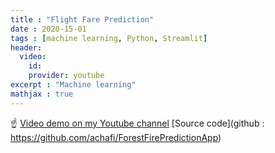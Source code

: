 ```yaml
---
title : "Flight Fare Prediction"
date : 2020-15-01
tags : [machine learning, Python, Streamlit]
header:
  video:
    id:
    provider: youtube
excerpt : "Machine learning"
mathjax : true
---
```

☝️ [Video demo on my Youtube channel]()
[Source code](github : https://github.com/achafi/ForestFirePredictionApp)